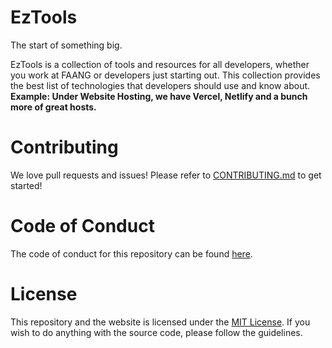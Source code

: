 # EzTools

The start of something big.

EzTools is a collection of tools and resources for all developers, whether you work at FAANG or developers just starting out. This collection provides the best list of technologies that developers should use and know about. **Example: Under Website Hosting, we have Vercel, Netlify and a bunch more of great hosts.**

# Contributing

We love pull requests and issues! Please refer to [CONTRIBUTING.md](CONTRIBUTING.md) to get started!

# Code of Conduct

The code of conduct for this repository can be found [here](CODE_OF_CONDUCT.md).

# License

This repository and the website is licensed under the [MIT License](LICENSE). If you wish to do anything with the source code, please follow the guidelines.
